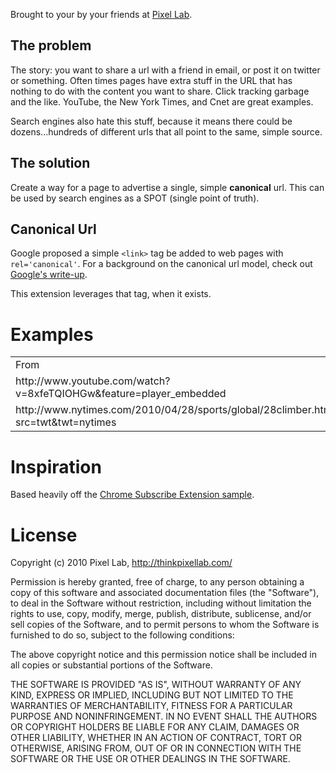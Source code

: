 Brought to your by your friends at [Pixel Lab](http://thinkpixellab.com).

## The problem ##

The story: you want to share a url with a friend in email, or post it on twitter or something. Often times pages have extra stuff in the URL that has nothing to do with the content you want to share. Click tracking garbage and the like. YouTube, the New York Times, and Cnet are great examples.

Search engines also hate this stuff, because it means there could be dozens...hundreds of different urls that all point to the same, simple source.

## The solution ##

Create a way for a page to advertise a single, simple **canonical** url. This can be used by search engines as a SPOT (single point of truth).

## Canonical Url ##
Google proposed a simple `<link>` tag be added to web pages with `rel='canonical'`. For a background on the canonical url model, check out [Google's write-up](http://googlewebmastercentral.blogspot.com/2009/02/specify-your-canonical.html).

This extension leverages that tag, when it exists.

# Examples #

<table><tr>
<td>From</td><td>To</td>
</tr><tr>
<td>http://www.youtube.com/watch?v=8xfeTQIOHGw&feature=player_embedded</td>
<td>http://www.youtube.com/watch?v=8xfeTQIOHGw</td>
</tr><tr>
<td>http://www.nytimes.com/2010/04/28/sports/global/28climber.html?src=twt&twt=nytimes</td>
<td>http://www.nytimes.com/2010/04/28/sports/global/28climber.html</td>
</tr></table>

# Inspiration #

Based heavily off the [Chrome Subscribe Extension sample](http://src.chromium.org/viewvc/chrome/trunk/src/chrome/test/data/extensions/subscribe_page_action/).

# License #

Copyright (c) 2010 Pixel Lab, http://thinkpixellab.com/

Permission is hereby granted, free of charge, to any person obtaining
a copy of this software and associated documentation files (the
"Software"), to deal in the Software without restriction, including
without limitation the rights to use, copy, modify, merge, publish,
distribute, sublicense, and/or sell copies of the Software, and to
permit persons to whom the Software is furnished to do so, subject to
the following conditions:

The above copyright notice and this permission notice shall be
included in all copies or substantial portions of the Software.

THE SOFTWARE IS PROVIDED "AS IS", WITHOUT WARRANTY OF ANY KIND,
EXPRESS OR IMPLIED, INCLUDING BUT NOT LIMITED TO THE WARRANTIES OF
MERCHANTABILITY, FITNESS FOR A PARTICULAR PURPOSE AND
NONINFRINGEMENT. IN NO EVENT SHALL THE AUTHORS OR COPYRIGHT HOLDERS BE
LIABLE FOR ANY CLAIM, DAMAGES OR OTHER LIABILITY, WHETHER IN AN ACTION
OF CONTRACT, TORT OR OTHERWISE, ARISING FROM, OUT OF OR IN CONNECTION
WITH THE SOFTWARE OR THE USE OR OTHER DEALINGS IN THE SOFTWARE.
